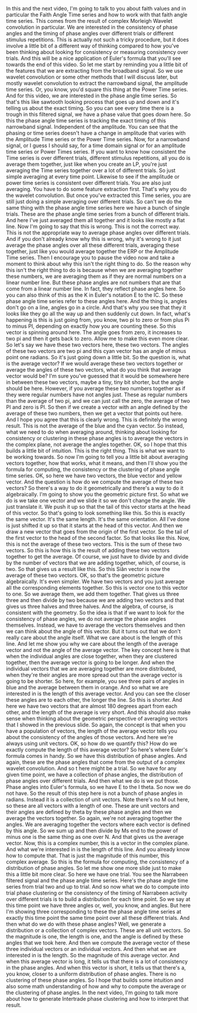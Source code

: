  In this and the next video, I'm going to talk to you about faith values and in particular the Faith Angle Time series and how to work with that faith angle time series. This comes from the result of complex Morleigh Wavelet convolution in particular. We are interested in the consistency of phase angles and the timing of phase angles over different trials or different stimulus repetitions. This is actually not such a tricky procedure, but it does involve a little bit of a different way of thinking compared to how you've been thinking about looking for consistency or measuring consistency over trials. And this will be a nice application of Euler's formula that you'll see towards the end of this video. So let me start by reminding you a little bit of the features that we are extracting from the broadband signal. So we use wavelet convolution or some other methods that I will discuss later, but mostly wavelet convolution to extract the narrowband signal, the amplitude time series. Or, you know, you'd square this thing at the Power Time series. And for this video, we are interested in the phase angle time series. So that's this like sawtooth looking process that goes up and down and it's telling us about the exact timing. So you can see every time there is a trough in this filtered signal, we have a phase value that goes down here. So this the phase angle time series is tracking the exact timing of this narrowband signal. Independent of the amplitude. You can see that the phasing or time series doesn't have a change in amplitude that varies with the Amplitude Time series or the Power Time series. Now, for a narrowband signal, or I guess I should say, for a time domain signal or for an amplitude time series or Power Times series. If you want to know how consistent the Time series is over different trials, different stimulus repetitions, all you do is average them together, just like when you create an LP, you're just averaging the Time series together over a lot of different trials. So just simple averaging at every time point. Likewise to see if the amplitude or power time series is consistent over different trials. You are also just averaging. You have to do some feature extraction first. That's why you do the wavelet convolution. But once you've extracted this Time series, you are still just doing a simple averaging over different trials. So can't we do the same thing with the phase angle time series here we have a bunch of single trials. These are the phase angle time series from a bunch of different trials. And here I've just averaged them all together and it looks like mostly a flat line. Now I'm going to say that this is wrong. This is not the correct way. This is not the appropriate way to average phase angles over different trials. And if you don't already know why this is wrong, why it's wrong to it just average the phase angles over all these different trials, averaging these together, just like you would average together the ERP or the Amplitude Time series. Then I encourage you to pause the video now and take a moment to think about why this isn't the right thing to do. So the reason why this isn't the right thing to do is because when we are averaging together these numbers, we are averaging them as if they are normal numbers on a linear number line. But these phase angles are not numbers that are that come from a linear number line. In fact, they reflect phase angles here. So you can also think of this as the K in Euler's notation E to the IC. So these phase angle time series refer to these angles here. And the thing is, angles don't go on a line, angles go in a circle. And that's why you see that they it looks like they go all the way up and then suddenly cut down. In fact, what's happening is this is just going from, you know, two pi to zero or from plus Pi to minus PI, depending on exactly how you are counting these. So this vector is spinning around here. The angle goes from zero, it increases to two pi and then it gets back to zero. Allow me to make this even more clear. So let's say we have these two vectors here, these two vectors. The angles of these two vectors are two pi and this cyan vector has an angle of minus point one radians. So it's just going down a little bit. So the question is, what is the average vector? If we would average these two vectors together or average the angles of these two vectors, what do you think that average vector would be? I'm sure you've guessed that it would be somewhere here in between these two vectors, maybe a tiny, tiny bit shorter, but the angle should be here. However, if you average these two numbers together as if they were regular numbers have not angles just. These as regular numbers than the average of two pi, and we can just call the zero, the average of two PI and zero is PI. So then if we create a vector with an angle defined by the average of these two numbers, then we get a vector that points out here. And I hope you agree that this is clearly wrong. This is definitely the wrong result. This is not the average of the blue and the cyan vector. So instead, what we need to do when averaging around, thinking about looking for consistency or clustering in these phase angles is to average the vectors in the complex plane, not average the angles together. OK, so I hope that this builds a little bit of intuition. This is the right thing. This is what we want to be working towards. So now I'm going to tell you a little bit about averaging vectors together, how that works, what it means, and then I'll show you the formula for computing, the consistency or the clustering of phase angle time series. OK, so here we have two vectors, the blue vector and yellow vector. And the question is how do we compute the average of these two vectors? So there's a way to do it geometrically and there's a way to do it algebraically. I'm going to show you the geometric picture first. So what we do is we take one vector and we slide it so we don't change the angle. We just translate it. We push it up so that the tail of this vector starts at the head of this vector. So that's going to look something like this. So this is exactly the same vector. It's the same length. It's the same orientation. All I've done is just shifted it up so that it starts at the head of this vector. And then we draw a new vector that goes from the origin of the first vector. So the tail of the first vector to the head of the second factor. So that looks like this. Now, this is not the average of these two vectors. This is the sum of these two vectors. So this is how this is the result of adding these two vectors together to get the average. Of course, we just have to divide by and divide by the number of vectors that we are adding together, which, of course, is two. So that gives us a result like this. So this Siân vector is now the average of these two vectors. OK, so that's the geometric picture algebraically. It's even simpler. We have two vectors and you just average all the corresponding elements together. So this is vector one to this vector to one. So we average them, we add them together. That gives us three three and then divide by two because we are adding two vectors and that gives us three halves and three halves. And the algebra, of course, is consistent with the geometry. So the idea is that if we want to look for the consistency of phase angles, we do not average the phase angles themselves. Instead, we have to average the vectors themselves and then we can think about the angle of this vector. But it turns out that we don't really care about the angle itself. What we care about is the length of this line. And let me show you why we care about the length of the average vector and not the angle of the average vector. The key concept here is that when the individual angles are close together, when they are clustered together, then the average vector is going to be longer. And when the individual vectors that we are averaging together are more distributed, when they're their angles are more spread out than the average vector is going to be shorter. So here, for example, you see three pairs of angles in blue and the average between them in orange. And so what we are interested in is the length of this average vector. And you can see the closer these angles are to each other, the longer the line. So this is shorter. And here we have two vectors that are almost 180 degrees apart from each other, and the length of the average is very short. And this should also make sense when thinking about the geometric perspective of averaging vectors that I showed in the previous slide. So again, the concept is that when you have a population of vectors, the length of the average vector tells you about the consistency of the angles of those vectors. And here we're always using unit vectors. OK, so how do we quantify this? How do we exactly compute the length of this average vector? So here's where Euler's formula comes in handy. So we have this distribution of phase angles. And again, these are the phase angles that come from the output of a complex wavelet convolution. And so t here might be a trial. So we have for any given time point, we have a collection of phase angles, the distribution of phase angles over different trials. And then what we do is we put those. Phase angles into Euler's formula, so we have E to the I theta. So now we do not have. So the result of this step here is not a bunch of phase angles in radians. Instead it is a collection of unit vectors. Note there's no M out here, so these are all vectors with a length of one. These are unit vectors and their angles are defined by theta by these phase angles and then we average the vectors together. So again, we're not averaging together the angles. We are averaging together the vectors where each vector is defined by this angle. So we sum up and then divide by Ms end to the power of minus one is the same thing as one over N. And that gives us the average vector. Now, this is a complex number, this is a vector in the complex plane. And what we're interested in is the length of this line. And you already know how to compute that. That is just the magnitude of this number, this complex average. So this is the formula for computing, the consistency of a distribution of phase angles. So let me show one more slide just to make this a little bit more clear. So here we have one trial. You see the Narrabeen filtered signal and the phase angle time series. Here's the phase angle time series from trial two and up to trial. And so now what we do to compute into trial phase clustering or the consistency of the timing of Narrabeen activity over different trials is to build a distribution for each time point. So we say at this time point we have three angles or, well, you know, and angles. But here I'm showing three corresponding to these the phase angle time series at exactly this time point the same time point over all these different trials. And then what do we do with these phase angles? Well, we generate a distribution or a collection of complex vectors. These are all unit vectors. So the magnitude is one, the length is one, and the angle is defined by these angles that we took here. And then we compute the average vector of these three individual vectors or an individual vectors. And then what we are interested in is the length. So the magnitude of this average vector. And when this average vector is long, it tells us that there is a lot of consistency in the phase angles. And when this vector is short, it tells us that there's a, you know, closer to a uniform distribution of phase angles. There is no clustering of these phase angles. So I hope that builds some intuition and also some math understanding of how and why to compute the average or the clustering of phase angles. In the next video, I'm going to talk more about how to generate Intertrade phase clustering and how to interpret that result.